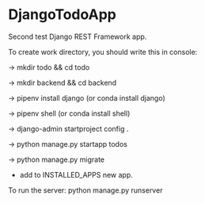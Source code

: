 # DjangoTodoApp
Second test Django REST Framework app.

To create work directory, you should write this in console:

-> mkdir todo && cd todo

-> mkdir backend && cd backend

-> pipenv install django (or conda install django)

-> pipenv shell (or conda install shell)

-> django-admin startproject config .

-> python manage.py startapp todos

-> python manage.py migrate

+ add to INSTALLED_APPS new app.



To run the server: python manage.py runserver

